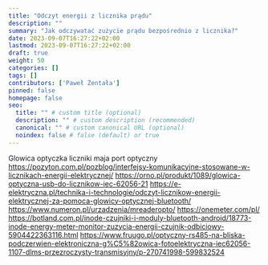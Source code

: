 ```yaml
---
title: "Odczyt energii z licznika prądu"
description: ""
summary: "Jak odczywatać zużycie prądu bezpośrednio z licznika?"
date: 2023-09-07T16:27:22+02:00
lastmod: 2023-09-07T16:27:22+02:00
draft: true
weight: 50
categories: []
tags: []
contributors: ['Paweł Żentała']
pinned: false
homepage: false
seo:
  title: "" # custom title (optional)
  description: "" # custom description (recommended)
  canonical: "" # custom canonical URL (optional)
  noindex: false # false (default) or true
---
```


Glowica optyczka
liczniki maja port optyczny
https://pozyton.com.pl/pozblog/interfejsy-komunikacyjne-stosowane-w-licznikach-energii-elektrycznej/
https://orno.pl/produkt/1089/glowica-optyczna-usb-do-licznikow-iec-62056-21
https://e-elektryczna.pl/technika-i-technologie/odczyt-licznikow-energii-elektrycznej-za-pomoca-glowicy-optycznej-bluetooth/
https://www.numeron.pl/urzadzenia/mreaderopto/
https://onemeter.com/pl/
https://botland.com.pl/inode-czujniki-i-moduly-bluetooth-android/18773-inode-energy-meter-monitor-zuzycia-energii-czujnik-odbiciowy-5904422363116.html
https://www.fruugo.pl/optyczny-rs485-na-bliska-podczerwien-elektroniczna-g%C5%82owica-fotoelektryczna-iec62056-1107-dlms-przezroczysty-transmisyjny/p-270741998-599832524
